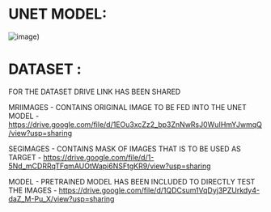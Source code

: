 # UNET MODEL:
![image](https://user-images.githubusercontent.com/72727518/117279604-7f044d00-ae7f-11eb-90d2-c2809bdaebad.png))


# DATASET :

FOR THE DATASET DRIVE LINK HAS BEEN SHARED

MRIIMAGES - CONTAINS ORIGINAL IMAGE TO BE FED INTO THE UNET MODEL - https://drive.google.com/file/d/1EOu3xcZz2_bp3ZnNwRsJ0WuIHmYJwmqQ/view?usp=sharing

SEGIMAGES - CONTAINS MASK OF IMAGES THAT IS TO BE USED AS TARGET - https://drive.google.com/file/d/1-5Nd_mCDRRqTFqmAUOtWapi6NSFtgKR9/view?usp=sharing

MODEL - PRETRAINED MODEL HAS BEEN INCLUDED TO DIRECTLY TEST THE IMAGES - https://drive.google.com/file/d/1QDCsum1VqDyj3PZUrkdy4-daZ_M-Pu_X/view?usp=sharing

